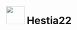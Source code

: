 # <img src="https://github.com/Dinoy-Raj/Hestia22/blob/main/assets/logo/app-icon.png" width="50px"> Hestia22

